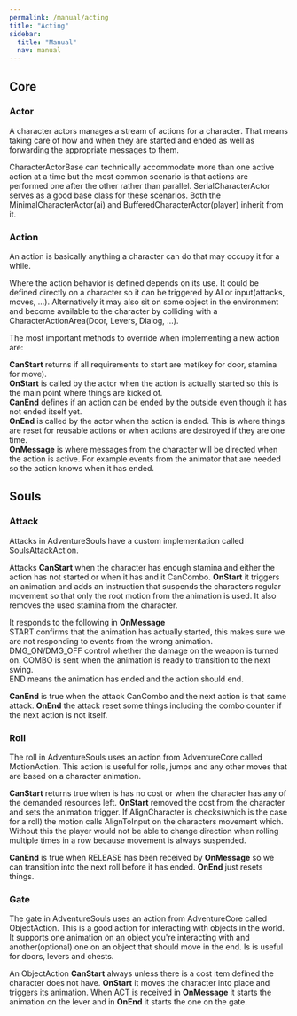 ```yaml
---
permalink: /manual/acting
title: "Acting"
sidebar:
  title: "Manual"
  nav: manual
---
```


## Core

### Actor

A character actors manages a stream of actions for a character. That means taking care of how and when they are started and ended as well as forwarding the appropriate messages to them.  

CharacterActorBase can technically accommodate more than one active action at a time but the most common scenario is that actions are performed one after the other rather than parallel. SerialCharacterActor serves as a good base class for these scenarios. Both the MinimalCharacterActor(ai) and BufferedCharacterActor(player) inherit from it.  

### Action

An action is basically anything a character can do that may occupy it for a while.  

Where the action behavior is defined depends on its use. It could be defined directly on a character so it can be triggered by AI or input(attacks, moves, ...). Alternatively it may also sit on some object in the environment and become available to the character by colliding with a CharacterActionArea(Door, Levers, Dialog, ...).

The most important methods to override when implementing a new action are:  

__CanStart__ returns if all requirements to start are met(key for door, stamina for move).  
__OnStart__ is called by the actor when the action is actually started so this is the main point where things are kicked of.  
__CanEnd__ defines if an action can be ended by the outside even though it has not ended itself yet.  
__OnEnd__ is called by the actor when the action is ended. This is where things are reset for reusable actions or when actions are destroyed if they are one time.  
__OnMessage__ is where messages from the character will be directed when the action is active. For example events from the animator that are needed so the action knows when it has ended. 

## Souls

### Attack

Attacks in AdventureSouls have a custom implementation called SoulsAttackAction.  

Attacks __CanStart__ when the character has enough stamina and either the action has not started or when it has and it CanCombo. __OnStart__ it triggers an animation and adds an instruction that suspends the characters regular movement so that only the root motion from the animation is used. It also removes the used stamina from the character.  

It responds to the following in __OnMessage__  
START confirms that the animation has actually started, this makes sure we are not responding to events from the wrong animation.  
DMG_ON/DMG_OFF control whether the damage on the weapon is turned on.
COMBO is sent when the animation is ready to transition to the next swing.  
END means the animation has ended and the action should end.  

__CanEnd__ is true when the attack CanCombo and the next action is that same attack. __OnEnd__ the attack reset some things including the combo counter if the next action is not itself.

### Roll

The roll in AdventureSouls uses an action from AdventureCore called MotionAction. This action is useful for rolls, jumps and any other moves that are based on a character animation.

__CanStart__ returns true when is has no cost or when the character has any of the demanded resources left. __OnStart__ removed the cost from the character and sets the animation trigger. If AlignCharacter is checks(which is the case for a roll) the motion calls AlignToInput on the characters movement which. Without this the player would not be able to change direction when rolling multiple times in a row because movement is always suspended.  

__CanEnd__ is true when RELEASE has been received by __OnMessage__ so we can transition into the next roll before it has ended. __OnEnd__ just resets things.  

### Gate

The gate in AdventureSouls uses an action from AdventureCore called ObjectAction. This is a good action for interacting with objects in the world. It supports one animation on an object you're interacting with and another(optional) one on an object that should move in the end. Is is useful for doors, levers and chests.

An ObjectAction __CanStart__ always unless there is a cost item defined the character does not have. __OnStart__ it moves the character into place and triggers its animation. When ACT is received in __OnMessage__ it starts the animation on the lever and in __OnEnd__ it starts the one on the gate.